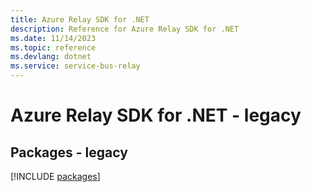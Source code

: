 ```yaml
---
title: Azure Relay SDK for .NET
description: Reference for Azure Relay SDK for .NET
ms.date: 11/14/2023
ms.topic: reference
ms.devlang: dotnet
ms.service: service-bus-relay
---
```

# Azure Relay SDK for .NET - legacy
## Packages - legacy
[!INCLUDE [packages](relay-index.md)]